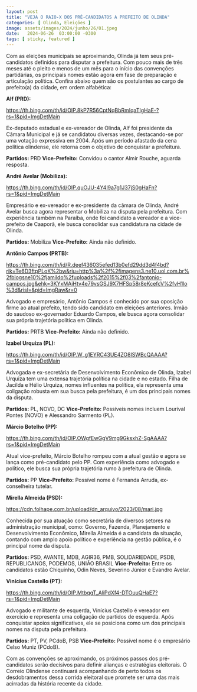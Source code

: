 ```yaml
---
layout: post
title: "VEJA O RAIO-X DOS PRÉ-CANDIDATOS A PREFEITO DE OLINDA"
categories: [ Olinda, Eleições ]
image: assets/images/2024/junho/26/01.jpeg
date:   2024-06-26  03:00:00 -0300
tags: [ sticky, featured ]
---
```

Com as eleições municipais se aproximando, Olinda já tem seus pré-candidatos definidos para disputar a prefeitura. Com pouco mais de três meses até o pleito e menos de um mês para o início das convenções partidárias, os principais nomes estão agora em fase de preparação e articulação política. Confira abaixo quem são os postulantes ao cargo de prefeito(a) da cidade, em ordem alfabética:

**Alf (PRD):**

https://th.bing.com/th/id/OIP.8kP7R56CptNqBbRmIqaTIgHaE-?rs=1&pid=ImgDetMain

Ex-deputado estadual e ex-vereador de Olinda, Alf foi presidente da Câmara Municipal e já se candidatou diversas vezes, destacando-se por uma votação expressiva em 2004. Após um período afastado da cena política olindense, ele retorna com o objetivo de conquistar a prefeitura.

__Partidos:__ PRD
__Vice-Prefeito:__ Convidou o cantor Almir Rouche, aguarda resposta.

**André Avelar (Mobiliza):**

https://th.bing.com/th/id/OIP.quOJU-4Y4l9a7g1J37jS0gHaFn?rs=1&pid=ImgDetMain

Empresário e ex-vereador e ex-presidente da câmara de Olinda, André Avelar busca agora representar o Mobiliza na disputa pela prefeitura. Com experiência também na Paraíba, onde foi candidato a vereador e a vice-prefeito de Caaporã, ele busca consolidar sua candidatura na cidade de Olinda.

__Partidos:__ Mobiliza
__Vice-Prefeito:__ Ainda não definido.

**Antônio Campos (PRTB):**

https://th.bing.com/th/id/R.deef436035efed13b0efd29dd3d4f4bd?rik=Te6D3ftpPLoK%2bw&riu=http%3a%2f%2fimagens3.ne10.uol.com.br%2fblogsne10%2fjamildo%2fuploads%2f2015%2f03%2fantonio-campos.jpg&ehk=3KYxMAiHtv4e79vsGSJ9X7HFSp58r8eKcefcV%2fvH1lo%3d&risl=&pid=ImgRaw&r=0

Advogado e empresário, Antônio Campos é conhecido por sua oposição firme ao atual prefeito, tendo sido candidato em eleições anteriores. Irmão do saudoso ex-governador Eduardo Campos, ele busca agora consolidar sua própria trajetória política em Olinda.

__Partidos:__ PRTB
__Vice-Prefeito:__ Ainda não definido.

**Izabel Urquiza (PL):**

https://th.bing.com/th/id/OIP.W_g1EYRC43UE4ZO8lSWBcQAAAA?rs=1&pid=ImgDetMain

Advogada e ex-secretária de Desenvolvimento Econômico de Olinda, Izabel Urquiza tem uma extensa trajetória política na cidade e no estado. Filha de Jacilda e Hélio Urquiza, nomes influentes na política, ela representa uma coligação robusta em sua busca pela prefeitura, é um dos principais nomes da disputa.

__Partidos:__ PL, NOVO, DC
__Vice-Prefeito:__ Possíveis nomes incluem Lourival Pontes (NOVO) e Alessandro Sarmento (PL).

**Márcio Botelho (PP):**

https://th.bing.com/th/id/OIP.OWgfEwGgV9mg9GksxhZ-SgAAAA?rs=1&pid=ImgDetMain

Atual vice-prefeito, Márcio Botelho rompeu com a atual gestão e agora se lança como pré-candidato pelo PP. Com experiência como advogado e político, ele busca sua própria trajetória rumo à prefeitura de Olinda.

__Partidos:__ PP
__Vice-Prefeito:__ Possível nome é Fernanda Arruda, ex-conselheira tutelar.

**Mirella Almeida (PSD):**

https://cdn.folhape.com.br/upload/dn_arquivo/2023/08/mari.jpg

Conhecida por sua atuação como secretária de diversos setores na administração municipal, como: Governo, Fazenda, Planejamento e Desenvolvimento Econômico, Mirella Almeida é a candidata da situação, contando com amplo apoio político e experiência na gestão pública, é o principal nome da disputa.

__Partidos:__ PSD, AVANTE, MDB, AGIR36, PMB, SOLIDARIEDADE, PSDB, REPUBLICANOS, PODEMOS, UNIÃO BRASIL
__Vice-Prefeito:__ Entre os candidatos estão Chiquinho, Odin Neves, Severino Júnior e Evandro Avelar.

**Vinícius Castello (PT):**

https://th.bing.com/th/id/OIP.MtbqgT_AliPdXf4-DTOuuQHaE7?rs=1&pid=ImgDetMain

Advogado e militante de esquerda, Vinícius Castello é vereador em exercício e representa uma coligação de partidos de esquerda. Após conquistar apoios significativos, ele se posiciona como um dos principais nomes na disputa pela prefeitura.

__Partidos:__ PT, PV, PCdoB, PSB
__Vice-Prefeito:__ Possível nome é o empresário Celso Muniz (PCdoB).

Com as convenções se aproximando, os próximos passos dos pré-candidatos serão decisivos para definir alianças e estratégias eleitorais. O Correio Olindense continuará acompanhando de perto todos os desdobramentos dessa corrida eleitoral que promete ser uma das mais acirradas da história recente da cidade.